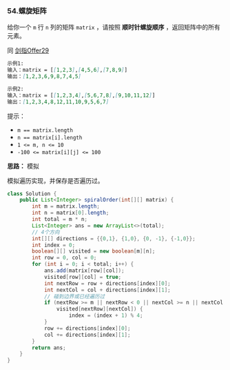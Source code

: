 ### 54.螺旋矩阵

给你一个 `m` 行 `n` 列的矩阵 `matrix` ，请按照 **顺时针螺旋顺序** ，返回矩阵中的所有元素。

同 <a href="https://leetcode-cn.com/problems/shun-shi-zhen-da-yin-ju-zhen-lcof/">剑指Offer29</a>

``` markdown
示例1:
输入：matrix = [[1,2,3],[4,5,6],[7,8,9]]
输出：[1,2,3,6,9,8,7,4,5]

示例2:
输入：matrix = [[1,2,3,4],[5,6,7,8],[9,10,11,12]]
输出：[1,2,3,4,8,12,11,10,9,5,6,7]
```

提示：

- `m == matrix.length`
- `n == matrix[i].length`
- `1 <= m, n <= 10`
- `-100 <= matrix[i][j] <= 100`



**思路：** 模拟

模拟遍历实现，并保存是否遍历过。

``` java
class Solution {
    public List<Integer> spiralOrder(int[][] matrix) {
        int m = matrix.length;
        int n = matrix[0].length;
        int total = m * n;
        List<Integer> ans = new ArrayList<>(total);
        // 4个方向
        int[][] directions = {{0,1}, {1,0}, {0, -1}, {-1,0}};
        int index = 0;
        boolean[][] visited = new boolean[m][n];
        int row = 0, col = 0;
        for (int i = 0; i < total; i++) {
            ans.add(matrix[row][col]);
            visited[row][col] = true;
            int nextRow = row + directions[index][0];
            int nextCol = col + directions[index][1];
            // 碰到边界或已经遍历过
            if (nextRow >= m || nextRow < 0 || nextCol >= n || nextCol < 0 ||
                visited[nextRow][nextCol]) {
                    index = (index + 1) % 4;
            }
            row += directions[index][0];
            col += directions[index][1];
        }
        return ans;
    }
}
```

